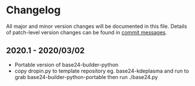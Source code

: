 # Changelog
All major and minor version changes will be documented in this file. Details of
patch-level version changes can be found in [commit messages](../../commits/master).

## 2020.1 - 2020/03/02
- Portable version of base24-builder-python
- copy dropin.py to template repository eg. base24-kdeplasma and run to grab
base24-builder-python-portable then run ./base24.py
